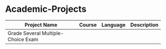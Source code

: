 # Academic-Projects

| Project Name  | Course        | Language | Description |
| ------------- |:-------------:| --------:| -----------:|
| Grade Several Multiple-Choice Exam|
